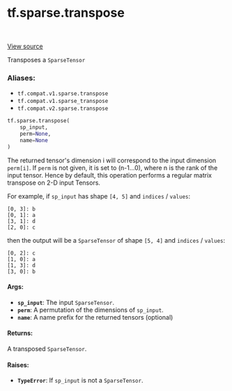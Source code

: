 <div itemscope itemtype="http://developers.google.com/ReferenceObject">
<meta itemprop="name" content="tf.sparse.transpose" />
<meta itemprop="path" content="Stable" />
</div>

# tf.sparse.transpose

<!-- Insert buttons -->

<table class="tfo-notebook-buttons tfo-api" align="left">
</table>

<a target="_blank" href="/code/stable/tensorflow/python/ops/sparse_ops.py">View source</a>



<!-- Start diff -->
Transposes a `SparseTensor`

### Aliases:

* `tf.compat.v1.sparse.transpose`
* `tf.compat.v1.sparse_transpose`
* `tf.compat.v2.sparse.transpose`


``` python
tf.sparse.transpose(
    sp_input,
    perm=None,
    name=None
)
```



<!-- Placeholder for "Used in" -->

The returned tensor's dimension i will correspond to the input dimension
`perm[i]`. If `perm` is not given, it is set to (n-1...0), where n is
the rank of the input tensor. Hence by default, this operation performs a
regular matrix transpose on 2-D input Tensors.

For example, if `sp_input` has shape `[4, 5]` and `indices` / `values`:

    [0, 3]: b
    [0, 1]: a
    [3, 1]: d
    [2, 0]: c

then the output will be a `SparseTensor` of shape `[5, 4]` and
`indices` / `values`:

    [0, 2]: c
    [1, 0]: a
    [1, 3]: d
    [3, 0]: b

#### Args:


* <b>`sp_input`</b>: The input `SparseTensor`.
* <b>`perm`</b>: A permutation of the dimensions of `sp_input`.
* <b>`name`</b>: A name prefix for the returned tensors (optional)

#### Returns:

A transposed `SparseTensor`.



#### Raises:


* <b>`TypeError`</b>: If `sp_input` is not a `SparseTensor`.